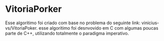 # VitoriaPorker
Esse algoritimo foi criado com base no problema do seguinte link: vinicius-vs/VitoriaPoker.  esse algoritimo foi desnvovido em C com algumas poucas parte de C++, utilizando totalmente o paradigma imperativo.

